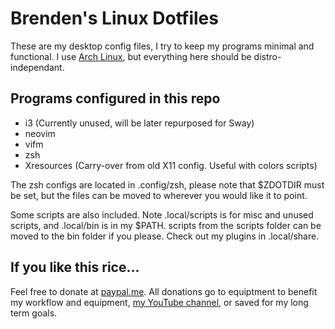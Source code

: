 # Brenden's Linux Dotfiles

These are my desktop config files, I try to keep my programs minimal and functional. I use [Arch Linux](https://archlinux.org), but everything here should be distro-independant.

## Programs configured in this repo

+ i3 (Currently unused, will be later repurposed for Sway)
+ neovim
+ vifm
+ zsh
+ Xresources (Carry-over from old X11 config. Useful with colors scripts)

The zsh configs are located in .config/zsh, please note that $ZDOTDIR must be set, but the files can be moved to wherever you would like it to point.

Some scripts are also included. Note .local/scripts is for misc and unused scripts, and .local/bin is in my $PATH. scripts from the scripts folder can be moved to the bin folder if you please. Check out my plugins in .local/share.

## If you like this rice...

Feel free to donate at [paypal.me](https://paypal.me/zenrenxyz). All donations go to equiptment to benefit my workflow and equipment, [my YouTube channel](https://www.youtube.com/channel/UC0uM_nwDU0VAfQyywdbstzg), or saved for my long term goals.
